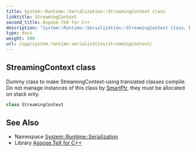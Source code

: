 ```yaml
---
title: System::Runtime::Serialization::StreamingContext class
linktitle: StreamingContext
second_title: Aspose.TeX for C++
description: 'System::Runtime::Serialization::StreamingContext class. Dummy class to make StreamingContext-using translated classes compile. Do not manage instances of this class by SmartPtr, they must be allocated on stack only in C++.'
type: docs
weight: 500
url: /cpp/system.runtime.serialization/streamingcontext/
---
```

## StreamingContext class


Dummy class to make StreamingContext-using translated classes compile. Do not manage instances of this class by [SmartPtr](../../system/smartptr/), they must be allocated on stack only.

```cpp
class StreamingContext
```

## See Also

* Namespace [System::Runtime::Serialization](../)
* Library [Aspose.TeX for C++](../../)
